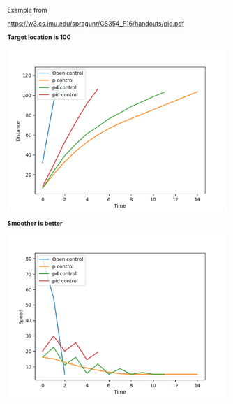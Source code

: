 Example from 

https://w3.cs.jmu.edu/spragunr/CS354_F16/handouts/pid.pdf


**Target location is 100**

![Distance over time](distance_over_time.png)

**Smoother is better**

![Speed  over time](speed_over_time.png)

